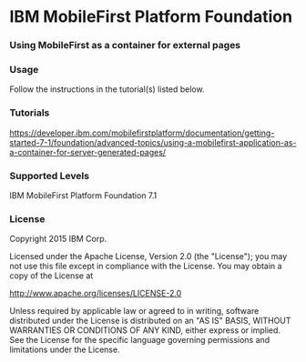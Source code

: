 IBM MobileFirst Platform Foundation
===
### Using MobileFirst as a container for external pages


### Usage
Follow the instructions in the tutorial(s) listed below.

### Tutorials
https://developer.ibm.com/mobilefirstplatform/documentation/getting-started-7-1/foundation/advanced-topics/using-a-mobilefirst-application-as-a-container-for-server-generated-pages/

### Supported Levels
IBM MobileFirst Platform Foundation 7.1

### License
Copyright 2015 IBM Corp.

Licensed under the Apache License, Version 2.0 (the "License");
you may not use this file except in compliance with the License.
You may obtain a copy of the License at

http://www.apache.org/licenses/LICENSE-2.0

Unless required by applicable law or agreed to in writing, software
distributed under the License is distributed on an "AS IS" BASIS,
WITHOUT WARRANTIES OR CONDITIONS OF ANY KIND, either express or implied.
See the License for the specific language governing permissions and
limitations under the License.
